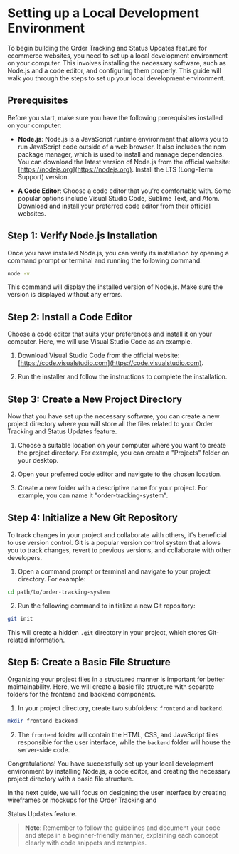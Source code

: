# Setting up a Local Development Environment

To begin building the Order Tracking and Status Updates feature for ecommerce websites, you need to set up a local development environment on your computer. This involves installing the necessary software, such as Node.js and a code editor, and configuring them properly. This guide will walk you through the steps to set up your local development environment.

## Prerequisites

Before you start, make sure you have the following prerequisites installed on your computer:

- **Node.js**: Node.js is a JavaScript runtime environment that allows you to run JavaScript code outside of a web browser. It also includes the npm package manager, which is used to install and manage dependencies. You can download the latest version of Node.js from the official website: [https://nodejs.org](https://nodejs.org). Install the LTS (Long-Term Support) version.

- **A Code Editor**: Choose a code editor that you're comfortable with. Some popular options include Visual Studio Code, Sublime Text, and Atom. Download and install your preferred code editor from their official websites.

## Step 1: Verify Node.js Installation

Once you have installed Node.js, you can verify its installation by opening a command prompt or terminal and running the following command:

```bash
node -v
```

This command will display the installed version of Node.js. Make sure the version is displayed without any errors.

## Step 2: Install a Code Editor

Choose a code editor that suits your preferences and install it on your computer. Here, we will use Visual Studio Code as an example.

1. Download Visual Studio Code from the official website: [https://code.visualstudio.com](https://code.visualstudio.com).

2. Run the installer and follow the instructions to complete the installation.

## Step 3: Create a New Project Directory

Now that you have set up the necessary software, you can create a new project directory where you will store all the files related to your Order Tracking and Status Updates feature.

1. Choose a suitable location on your computer where you want to create the project directory. For example, you can create a "Projects" folder on your desktop.

2. Open your preferred code editor and navigate to the chosen location.

3. Create a new folder with a descriptive name for your project. For example, you can name it "order-tracking-system".

## Step 4: Initialize a New Git Repository

To track changes in your project and collaborate with others, it's beneficial to use version control. Git is a popular version control system that allows you to track changes, revert to previous versions, and collaborate with other developers.

1. Open a command prompt or terminal and navigate to your project directory. For example:

```bash
cd path/to/order-tracking-system
```

2. Run the following command to initialize a new Git repository:

```bash
git init
```

This will create a hidden `.git` directory in your project, which stores Git-related information.

## Step 5: Create a Basic File Structure

Organizing your project files in a structured manner is important for better maintainability. Here, we will create a basic file structure with separate folders for the frontend and backend components.

1. In your project directory, create two subfolders: `frontend` and `backend`.

```bash
mkdir frontend backend
```

2. The `frontend` folder will contain the HTML, CSS, and JavaScript files responsible for the user interface, while the `backend` folder will house the server-side code.

Congratulations! You have successfully set up your local development environment by installing Node.js, a code editor, and creating the necessary project directory with a basic file structure.

In the next guide, we will focus on designing the user interface by creating wireframes or mockups for the Order Tracking and

 Status Updates feature.

> **Note**: Remember to follow the guidelines and document your code and steps in a beginner-friendly manner, explaining each concept clearly with code snippets and examples.